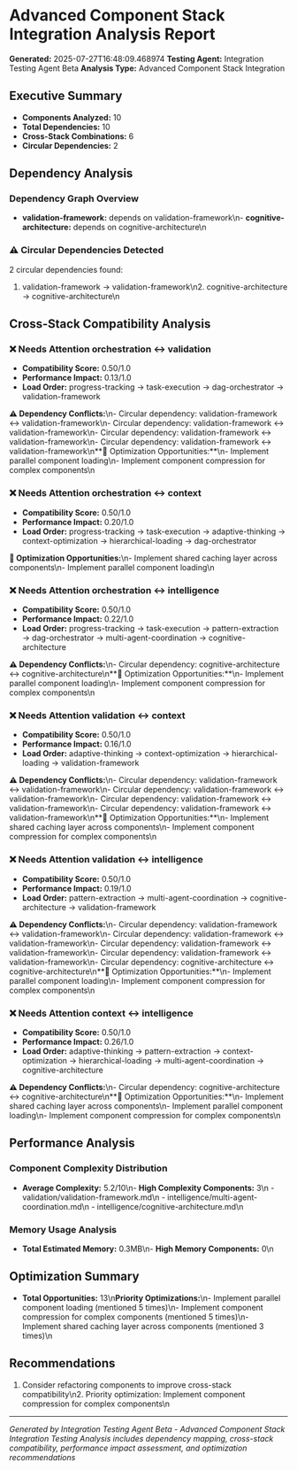 # Advanced Component Stack Integration Analysis Report

**Generated:** 2025-07-27T16:48:09.468974
**Testing Agent:** Integration Testing Agent Beta
**Analysis Type:** Advanced Component Stack Integration

## Executive Summary

- **Components Analyzed:** 10
- **Total Dependencies:** 10
- **Cross-Stack Combinations:** 6
- **Circular Dependencies:** 2

## Dependency Analysis

### Dependency Graph Overview
- **validation-framework:** depends on validation-framework\n- **cognitive-architecture:** depends on cognitive-architecture\n
### ⚠️ Circular Dependencies Detected
2 circular dependencies found:
1. validation-framework → validation-framework\n2. cognitive-architecture → cognitive-architecture\n
## Cross-Stack Compatibility Analysis


### ❌ Needs Attention orchestration ↔ validation

- **Compatibility Score:** 0.50/1.0
- **Performance Impact:** 0.13/1.0
- **Load Order:** progress-tracking → task-execution → dag-orchestrator → validation-framework

**⚠️ Dependency Conflicts:**\n- Circular dependency: validation-framework ↔ validation-framework\n- Circular dependency: validation-framework ↔ validation-framework\n- Circular dependency: validation-framework ↔ validation-framework\n- Circular dependency: validation-framework ↔ validation-framework\n**🚀 Optimization Opportunities:**\n- Implement parallel component loading\n- Implement component compression for complex components\n
### ❌ Needs Attention orchestration ↔ context

- **Compatibility Score:** 0.50/1.0
- **Performance Impact:** 0.20/1.0
- **Load Order:** progress-tracking → task-execution → adaptive-thinking → context-optimization → hierarchical-loading → dag-orchestrator

**🚀 Optimization Opportunities:**\n- Implement shared caching layer across components\n- Implement parallel component loading\n
### ❌ Needs Attention orchestration ↔ intelligence

- **Compatibility Score:** 0.50/1.0
- **Performance Impact:** 0.22/1.0
- **Load Order:** progress-tracking → task-execution → pattern-extraction → dag-orchestrator → multi-agent-coordination → cognitive-architecture

**⚠️ Dependency Conflicts:**\n- Circular dependency: cognitive-architecture ↔ cognitive-architecture\n**🚀 Optimization Opportunities:**\n- Implement parallel component loading\n- Implement component compression for complex components\n
### ❌ Needs Attention validation ↔ context

- **Compatibility Score:** 0.50/1.0
- **Performance Impact:** 0.16/1.0
- **Load Order:** adaptive-thinking → context-optimization → hierarchical-loading → validation-framework

**⚠️ Dependency Conflicts:**\n- Circular dependency: validation-framework ↔ validation-framework\n- Circular dependency: validation-framework ↔ validation-framework\n- Circular dependency: validation-framework ↔ validation-framework\n- Circular dependency: validation-framework ↔ validation-framework\n**🚀 Optimization Opportunities:**\n- Implement shared caching layer across components\n- Implement component compression for complex components\n
### ❌ Needs Attention validation ↔ intelligence

- **Compatibility Score:** 0.50/1.0
- **Performance Impact:** 0.19/1.0
- **Load Order:** pattern-extraction → multi-agent-coordination → cognitive-architecture → validation-framework

**⚠️ Dependency Conflicts:**\n- Circular dependency: validation-framework ↔ validation-framework\n- Circular dependency: validation-framework ↔ validation-framework\n- Circular dependency: validation-framework ↔ validation-framework\n- Circular dependency: validation-framework ↔ validation-framework\n- Circular dependency: cognitive-architecture ↔ cognitive-architecture\n**🚀 Optimization Opportunities:**\n- Implement parallel component loading\n- Implement component compression for complex components\n
### ❌ Needs Attention context ↔ intelligence

- **Compatibility Score:** 0.50/1.0
- **Performance Impact:** 0.26/1.0
- **Load Order:** adaptive-thinking → pattern-extraction → context-optimization → hierarchical-loading → multi-agent-coordination → cognitive-architecture

**⚠️ Dependency Conflicts:**\n- Circular dependency: cognitive-architecture ↔ cognitive-architecture\n**🚀 Optimization Opportunities:**\n- Implement shared caching layer across components\n- Implement parallel component loading\n- Implement component compression for complex components\n
## Performance Analysis

### Component Complexity Distribution
- **Average Complexity:** 5.2/10\n- **High Complexity Components:** 3\n  - validation/validation-framework.md\n  - intelligence/multi-agent-coordination.md\n  - intelligence/cognitive-architecture.md\n
### Memory Usage Analysis
- **Total Estimated Memory:** 0.3MB\n- **High Memory Components:** 0\n
## Optimization Summary

- **Total Opportunities:** 13\n**Priority Optimizations:**\n- Implement parallel component loading (mentioned 5 times)\n- Implement component compression for complex components (mentioned 5 times)\n- Implement shared caching layer across components (mentioned 3 times)\n
## Recommendations

1. Consider refactoring components to improve cross-stack compatibility\n2. Priority optimization: Implement component compression for complex components\n
---
*Generated by Integration Testing Agent Beta - Advanced Component Stack Integration Testing*
*Analysis includes dependency mapping, cross-stack compatibility, performance impact assessment, and optimization recommendations*
